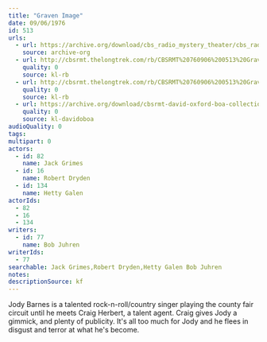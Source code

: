 ```yaml
---
title: "Graven Image"
date: 09/06/1976
id: 513
urls: 
  - url: https://archive.org/download/cbs_radio_mystery_theater/cbs_radio_mystery_theater-0501-0550.zip/cbs_radio_mystery_theater-0501-0550%2Fcbsrmt_0513_the_graven_image.mp3
    source: archive-org
  - url: http://cbsrmt.thelongtrek.com/rb/CBSRMT%20760906%200513%20Graven%20Image_wuwm.mp3
    quality: 0
    source: kl-rb
  - url: http://cbsrmt.thelongtrek.com/rb/CBSRMT%20760906%200513%20Graven%20Image_wbbm_rb.mp3
    quality: 0
    source: kl-rb
  - url: https://archive.org/download/cbsrmt-david-oxford-boa-collection/CBSRMT-760906-0513-Graven-Image-(128-44)_WUWM-FM-{BoA}.mp3
    quality: 0
    source: kl-davidoboa
audioQuality: 0
tags: 
multipart: 0
actors:  
  - id: 82
    name: Jack Grimes  
  - id: 16
    name: Robert Dryden  
  - id: 134
    name: Hetty Galen
actorIds:  
  - 82  
  - 16  
  - 134
writers:  
  - id: 77
    name: Bob Juhren
writerIds:  
  - 77
searchable: Jack Grimes,Robert Dryden,Hetty Galen Bob Juhren
notes: 
descriptionSource: kf
---
```

Jody Barnes is a talented rock-n-roll/country singer playing the county fair circuit until he meets Craig Herbert, a talent agent. Craig gives Jody a gimmick, and plenty of publicity. It's all too much for Jody and he flees in disgust and terror at what he's become.